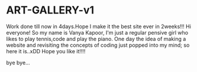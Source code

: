 # ART-GALLERY-v1
Work done till now in 4days.Hope I make it the best site ever in 2weeks!!!
Hi everyone! So my name is Vanya Kapoor, I'm just a regular pensive girl who likes to play tennis,code and play the piano. 
One day the idea of making a website and revisiting the concepts of coding just popped into my mind; so here it is..xDD
Hope you like it!!!!

bye bye...
